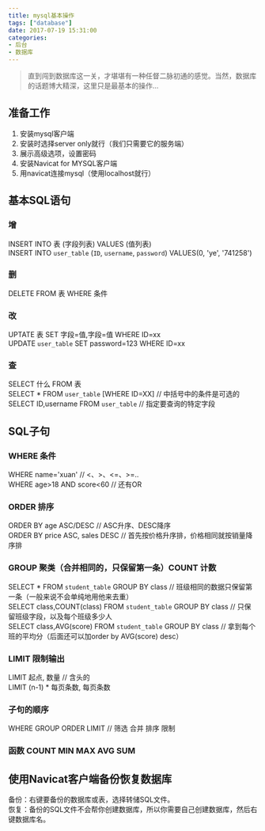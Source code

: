 ```yaml
---
title: mysql基本操作
tags: ["database"]
date: 2017-07-19 15:31:00
categories:
- 后台
- 数据库
---
```

> 直到闯到数据库这一关，才堪堪有一种任督二脉初通的感觉。当然，数据库的话题博大精深，这里只是最基本的操作...  

<!-- more -->

## 准备工作

1. 安装mysql客户端
2. 安装时选择server only就行（我们只需要它的服务端）
3. 展示高级选项，设置密码
4. 安装Navicat for MYSQL客户端
5. 用navicat连接mysql（使用localhost就行）

## 基本SQL语句

### 增
INSERT INTO 表 (字段列表) VALUES (值列表)   
INSERT INTO `user_table` (`ID`, `username`, `password`) VALUES(0, 'ye', '741258')

### 删
DELETE FROM 表 WHERE 条件

### 改
UPTATE 表 SET 字段=值,字段=值 WHERE ID=xx  
UPDATE `user_table` SET password=123 WHERE ID=xx

### 查
SELECT 什么 FROM 表  
SELECT * FROM `user_table` [WHERE ID=XX] // 中括号中的条件是可选的  
SELECT ID,username FROM `user_table` // 指定要查询的特定字段  

## SQL子句

### WHERE 条件
WHERE name='xuan' // <、>、<=、>=..  
WHERE age>18 AND score<60 // 还有OR  

### ORDER 排序
ORDER BY age ASC/DESC // ASC升序、DESC降序  
ORDER BY price ASC, sales DESC // 首先按价格升序排，价格相同就按销量降序排

### GROUP 聚类（合并相同的，只保留第一条）COUNT 计数
SELECT * FROM `student_table` GROUP BY class // 班级相同的数据只保留第一条（一般来说不会单纯地用他来去重）  
SELECT class,COUNT(class) FROM `student_table` GROUP BY class // 只保留班级字段，以及每个班级多少人  
SELECT class,AVG(score) FROM `student_table` GROUP BY class // 拿到每个班的平均分（后面还可以加order by AVG(score) desc）

### LIMIT 限制输出
LIMIT 起点, 数量 // 含头的  
LIMIT (n-1) * 每页条数, 每页条数

### 子句的顺序
WHERE GROUP ORDER LIMIT // 筛选 合并 排序 限制

### 函数 COUNT MIN MAX AVG SUM

## 使用Navicat客户端备份恢复数据库
备份：右键要备份的数据库或表，选择转储SQL文件。  
恢复：备份的SQL文件不会帮你创建数据库，所以你需要自己创建数据库，然后右键数据库名。
